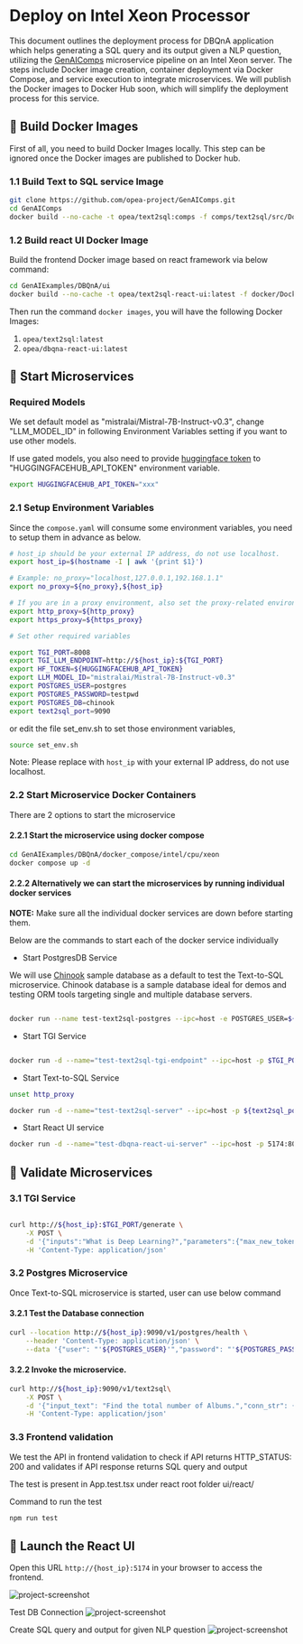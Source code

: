 # Deploy on Intel Xeon Processor

This document outlines the deployment process for DBQnA application which helps generating a SQL query and its output given a NLP question, utilizing the [GenAIComps](https://github.com/opea-project/GenAIComps.git) microservice pipeline on an Intel Xeon server. The steps include Docker image creation, container deployment via Docker Compose, and service execution to integrate microservices. We will publish the Docker images to Docker Hub soon, which will simplify the deployment process for this service.

## 🚀 Build Docker Images

First of all, you need to build Docker Images locally. This step can be ignored once the Docker images are published to Docker hub.

### 1.1 Build Text to SQL service Image

```bash
git clone https://github.com/opea-project/GenAIComps.git
cd GenAIComps
docker build --no-cache -t opea/text2sql:comps -f comps/text2sql/src/Dockerfile .

```

### 1.2 Build react UI Docker Image

Build the frontend Docker image based on react framework via below command:

```bash
cd GenAIExamples/DBQnA/ui
docker build --no-cache -t opea/text2sql-react-ui:latest -f docker/Dockerfile.react .

```

Then run the command `docker images`, you will have the following Docker Images:

1. `opea/text2sql:latest`
2. `opea/dbqna-react-ui:latest`

## 🚀 Start Microservices

### Required Models

We set default model as "mistralai/Mistral-7B-Instruct-v0.3", change "LLM_MODEL_ID" in following Environment Variables setting if you want to use other models.

If use gated models, you also need to provide [huggingface token](https://huggingface.co/docs/hub/security-tokens) to "HUGGINGFACEHUB_API_TOKEN" environment variable.

```bash
export HUGGINGFACEHUB_API_TOKEN="xxx"
```

### 2.1 Setup Environment Variables

Since the `compose.yaml` will consume some environment variables, you need to setup them in advance as below.

```bash
# host_ip should be your external IP address, do not use localhost.
export host_ip=$(hostname -I | awk '{print $1}')

# Example: no_proxy="localhost,127.0.0.1,192.168.1.1"
export no_proxy=${no_proxy},${host_ip}

# If you are in a proxy environment, also set the proxy-related environment variables:
export http_proxy=${http_proxy}
export https_proxy=${https_proxy}

# Set other required variables

export TGI_PORT=8008
export TGI_LLM_ENDPOINT=http://${host_ip}:${TGI_PORT}
export HF_TOKEN=${HUGGINGFACEHUB_API_TOKEN}
export LLM_MODEL_ID="mistralai/Mistral-7B-Instruct-v0.3"
export POSTGRES_USER=postgres
export POSTGRES_PASSWORD=testpwd
export POSTGRES_DB=chinook
export text2sql_port=9090
```

or
edit the file set_env.sh to set those environment variables,

```bash
source set_env.sh
```

Note: Please replace with `host_ip` with your external IP address, do not use localhost.

### 2.2 Start Microservice Docker Containers

There are 2 options to start the microservice

#### 2.2.1 Start the microservice using docker compose

```bash
cd GenAIExamples/DBQnA/docker_compose/intel/cpu/xeon
docker compose up -d
```

#### 2.2.2 Alternatively we can start the microservices by running individual docker services

**NOTE:** Make sure all the individual docker services are down before starting them.

Below are the commands to start each of the docker service individually

- Start PostgresDB Service

We will use [Chinook](https://github.com/lerocha/chinook-database) sample database as a default to test the Text-to-SQL microservice. Chinook database is a sample database ideal for demos and testing ORM tools targeting single and multiple database servers.

```bash

docker run --name test-text2sql-postgres --ipc=host -e POSTGRES_USER=${POSTGRES_USER} -e POSTGRES_HOST_AUTH_METHOD=trust -e POSTGRES_DB=${POSTGRES_DB} -e POSTGRES_PASSWORD=${POSTGRES_PASSWORD} -p 5442:5432 -d -v $WORKPATH/comps/text2sql/langchain/chinook.sql:/docker-entrypoint-initdb.d/chinook.sql postgres:latest
```

- Start TGI Service

```bash

docker run -d --name="test-text2sql-tgi-endpoint" --ipc=host -p $TGI_PORT:80 -v ./data:/data --shm-size 1g -e HUGGINGFACEHUB_API_TOKEN=${HUGGINGFACEHUB_API_TOKEN} -e HF_TOKEN=${HF_TOKEN} -e model=${model} ghcr.io/huggingface/text-generation-inference:2.1.0 --model-id $model
```

- Start Text-to-SQL Service

```bash
unset http_proxy

docker run -d --name="test-text2sql-server" --ipc=host -p ${text2sql_port}:8090 --ipc=host -e http_proxy=$http_proxy -e https_proxy=$https_proxy -e TGI_LLM_ENDPOINT=$TGI_LLM_ENDPOINT opea/text2sql:latest
```

- Start React UI service

```bash
docker run -d --name="test-dbqna-react-ui-server" --ipc=host -p 5174:80 -e no_proxy=$no_proxy -e https_proxy=$https_proxy -e http_proxy=$http_proxy opea/dbqna-react-ui:latest
```

## 🚀 Validate Microservices

### 3.1 TGI Service

```bash

curl http://${host_ip}:$TGI_PORT/generate \
    -X POST \
    -d '{"inputs":"What is Deep Learning?","parameters":{"max_new_tokens":17, "do_sample": true}}' \
    -H 'Content-Type: application/json'
```

### 3.2 Postgres Microservice

Once Text-to-SQL microservice is started, user can use below command

#### 3.2.1 Test the Database connection

```bash
curl --location http://${host_ip}:9090/v1/postgres/health \
    --header 'Content-Type: application/json' \
    --data '{"user": "'${POSTGRES_USER}'","password": "'${POSTGRES_PASSWORD}'","host": "'${host_ip}'", "port": "5442", "database": "'${POSTGRES_DB}'"}'
```

#### 3.2.2 Invoke the microservice.

```bash
curl http://${host_ip}:9090/v1/text2sql\
    -X POST \
    -d '{"input_text": "Find the total number of Albums.","conn_str": {"user": "'${POSTGRES_USER}'","password": "'${POSTGRES_PASSWORD}'","host": "'${host_ip}'", "port": "5442", "database": "'${POSTGRES_DB}'"}}' \
    -H 'Content-Type: application/json'
```

### 3.3 Frontend validation

We test the API in frontend validation to check if API returns HTTP_STATUS: 200 and validates if API response returns SQL query and output

The test is present in App.test.tsx under react root folder ui/react/

Command to run the test

```bash
npm run test
```

## 🚀 Launch the React UI

Open this URL `http://{host_ip}:5174` in your browser to access the frontend.

![project-screenshot](../../../../assets/img/dbQnA_ui_init.png)

Test DB Connection
![project-screenshot](../../../../assets/img/dbQnA_ui_successful_db_connection.png)

Create SQL query and output for given NLP question
![project-screenshot](../../../../assets/img/dbQnA_ui_succesful_sql_output_generation.png)

